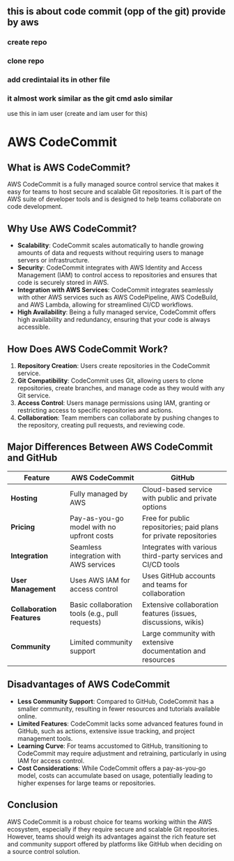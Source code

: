 <h2>this is about code commit (opp of the git) provide by aws </h2>
<h3>create repo</h3>
<h3>clone repo</h3>
<h3>add credintaial its in other file </h3>

### it almost work similar as the git cmd aslo similar 

use this in iam user (create and iam user for this)
# AWS CodeCommit

## What is AWS CodeCommit?
AWS CodeCommit is a fully managed source control service that makes it easy for teams to host secure and scalable Git repositories. It is part of the AWS suite of developer tools and is designed to help teams collaborate on code development.

## Why Use AWS CodeCommit?
- **Scalability**: CodeCommit scales automatically to handle growing amounts of data and requests without requiring users to manage servers or infrastructure.
- **Security**: CodeCommit integrates with AWS Identity and Access Management (IAM) to control access to repositories and ensures that code is securely stored in AWS.
- **Integration with AWS Services**: CodeCommit integrates seamlessly with other AWS services such as AWS CodePipeline, AWS CodeBuild, and AWS Lambda, allowing for streamlined CI/CD workflows.
- **High Availability**: Being a fully managed service, CodeCommit offers high availability and redundancy, ensuring that your code is always accessible.

## How Does AWS CodeCommit Work?
1. **Repository Creation**: Users create repositories in the CodeCommit service.
2. **Git Compatibility**: CodeCommit uses Git, allowing users to clone repositories, create branches, and manage code as they would with any Git service.
3. **Access Control**: Users manage permissions using IAM, granting or restricting access to specific repositories and actions.
4. **Collaboration**: Team members can collaborate by pushing changes to the repository, creating pull requests, and reviewing code.

## Major Differences Between AWS CodeCommit and GitHub

| Feature                 | AWS CodeCommit                             | GitHub                                       |
|-------------------------|-------------------------------------------|----------------------------------------------|
| **Hosting**             | Fully managed by AWS                      | Cloud-based service with public and private options |
| **Pricing**             | Pay-as-you-go model with no upfront costs | Free for public repositories; paid plans for private repositories |
| **Integration**         | Seamless integration with AWS services    | Integrates with various third-party services and CI/CD tools |
| **User Management**     | Uses AWS IAM for access control           | Uses GitHub accounts and teams for collaboration |
| **Collaboration Features** | Basic collaboration tools (e.g., pull requests) | Extensive collaboration features (issues, discussions, wikis) |
| **Community**           | Limited community support                  | Large community with extensive documentation and resources |

## Disadvantages of AWS CodeCommit
- **Less Community Support**: Compared to GitHub, CodeCommit has a smaller community, resulting in fewer resources and tutorials available online.
- **Limited Features**: CodeCommit lacks some advanced features found in GitHub, such as actions, extensive issue tracking, and project management tools.
- **Learning Curve**: For teams accustomed to GitHub, transitioning to CodeCommit may require adjustment and retraining, particularly in using IAM for access control.
- **Cost Considerations**: While CodeCommit offers a pay-as-you-go model, costs can accumulate based on usage, potentially leading to higher expenses for large teams or repositories.

## Conclusion
AWS CodeCommit is a robust choice for teams working within the AWS ecosystem, especially if they require secure and scalable Git repositories. However, teams should weigh its advantages against the rich feature set and community support offered by platforms like GitHub when deciding on a source control solution.
